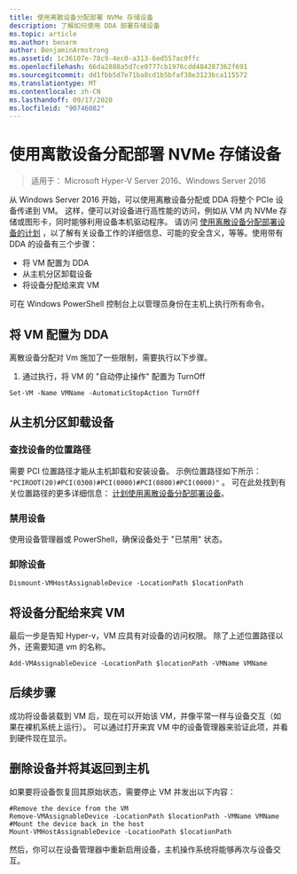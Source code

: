 ```yaml
---
title: 使用离散设备分配部署 NVMe 存储设备
description: 了解如何使用 DDA 部署存储设备
ms.topic: article
ms.author: benarm
author: BenjaminArmstrong
ms.assetid: 1c36107e-78c9-4ec0-a313-6ed557ac0ffc
ms.openlocfilehash: 66da2888a5d7ce0777cb1976cdd484287362f691
ms.sourcegitcommit: dd1fbb5d7e71ba8cd1b5bfaf38e3123bca115572
ms.translationtype: MT
ms.contentlocale: zh-CN
ms.lasthandoff: 09/17/2020
ms.locfileid: "90746082"
---
```

# <a name="deploy-nvme-storage-devices-using-discrete-device-assignment"></a>使用离散设备分配部署 NVMe 存储设备

>适用于： Microsoft Hyper-V Server 2016、Windows Server 2016

从 Windows Server 2016 开始，可以使用离散设备分配或 DDA 将整个 PCIe 设备传递到 VM。  这样，便可以对设备进行高性能的访问，例如从 VM 内 NVMe 存储或图形卡，同时能够利用设备本机驱动程序。  请访问 [使用离散设备分配部署设备的计划](../plan/Plan-for-Deploying-Devices-using-Discrete-Device-Assignment.md) ，以了解有关设备工作的详细信息、可能的安全含义，等等。使用带有 DDA 的设备有三个步骤：
-   将 VM 配置为 DDA
-   从主机分区卸载设备
-   将设备分配给来宾 VM

可在 Windows PowerShell 控制台上以管理员身份在主机上执行所有命令。

## <a name="configure-the-vm-for-dda"></a>将 VM 配置为 DDA
离散设备分配对 Vm 施加了一些限制，需要执行以下步骤。

1.  通过执行，将 VM 的 "自动停止操作" 配置为 TurnOff

```
Set-VM -Name VMName -AutomaticStopAction TurnOff
```

## <a name="dismount-the-device-from-the-host-partition"></a>从主机分区卸载设备

### <a name="locating-the-devices-location-path"></a>查找设备的位置路径
需要 PCI 位置路径才能从主机卸载和安装设备。  示例位置路径如下所示： `"PCIROOT(20)#PCI(0300)#PCI(0000)#PCI(0800)#PCI(0000)"` 。   可在此处找到有关位置路径的更多详细信息： [计划使用离散设备分配部署设备](../plan/Plan-for-Deploying-Devices-using-Discrete-Device-Assignment.md)。

### <a name="disable-the-device"></a>禁用设备
使用设备管理器或 PowerShell，确保设备处于 "已禁用" 状态。

### <a name="dismount-the-device"></a>卸除设备
```
Dismount-VMHostAssignableDevice -LocationPath $locationPath
```

## <a name="assigning-the-device-to-the-guest-vm"></a>将设备分配给来宾 VM
最后一步是告知 Hyper-v，VM 应具有对设备的访问权限。  除了上述位置路径以外，还需要知道 vm 的名称。

```
Add-VMAssignableDevice -LocationPath $locationPath -VMName VMName
```

## <a name="whats-next"></a>后续步骤
成功将设备装载到 VM 后，现在可以开始该 VM，并像平常一样与设备交互（如果在裸机系统上运行）。  可以通过打开来宾 VM 中的设备管理器来验证此项，并看到硬件现在显示。

## <a name="removing-a-device-and-returning-it-to-the-host"></a>删除设备并将其返回到主机
如果要将设备恢复回其原始状态，需要停止 VM 并发出以下内容：
```
#Remove the device from the VM
Remove-VMAssignableDevice -LocationPath $locationPath -VMName VMName
#Mount the device back in the host
Mount-VMHostAssignableDevice -LocationPath $locationPath
```
然后，你可以在设备管理器中重新启用设备，主机操作系统将能够再次与设备交互。

